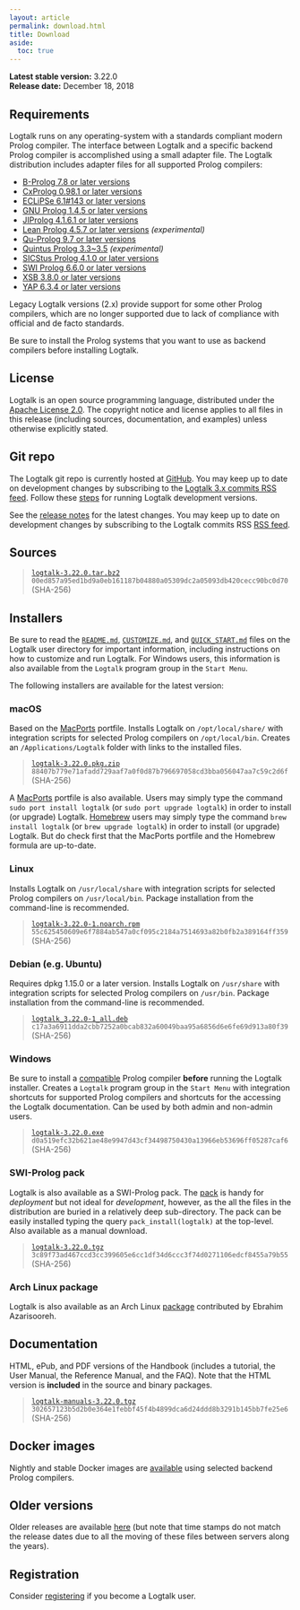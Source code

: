 ```yaml
---
layout: article
permalink: download.html
title: Download
aside:
  toc: true
---
```


**Latest stable version:** 3.22.0  
**Release date:** December 18, 2018

## Requirements

Logtalk runs on any operating-system with a standards compliant modern
Prolog compiler. The interface between Logtalk and a specific backend
Prolog compiler is accomplished using a small adapter file. The Logtalk
distribution includes adapter files for all supported Prolog compilers:

-   [B-Prolog 7.8 or later versions](http://www.picat-lang.org/bprolog/)
-   [CxProlog 0.98.1 or later versions](http://ctp.di.fct.unl.pt/~amd/cxprolog/)
-   [ECLiPSe 6.1\#143 or later versions](http://eclipseclp.org/)
-   [GNU Prolog 1.4.5 or later versions](http://www.gprolog.org/)
-   [JIProlog 4.1.6.1 or later versions](http://www.jiprolog.com/)
-   [Lean Prolog 4.5.7 or later versions](http://www.cse.unt.edu/~tarau/) *(experimental)*
-   [Qu-Prolog 9.7 or later versions](http://www.itee.uq.edu.au/~pjr/HomePages/QuPrologHome.html)
-   [Quintus Prolog 3.3\~3.5](https://quintus.sics.se) *(experimental)*
-   [SICStus Prolog 4.1.0 or later versions](https://sicstus.sics.se)
-   [SWI Prolog 6.6.0 or later versions](http://www.swi-prolog.org/)
-   [XSB 3.8.0 or later versions](http://xsb.sourceforge.net/)
-   [YAP 6.3.4 or later versions](http://www.dcc.fc.up.pt/~vsc/Yap/)

Legacy Logtalk versions (2.x) provide support for some other Prolog
compilers, which are no longer supported due to lack of compliance with
official and de facto standards.

Be sure to install the Prolog systems that you want to use as backend
compilers before installing Logtalk.


## License

Logtalk is an open source programming language, distributed under the
[Apache License 2.0](https://github.com/LogtalkDotOrg/logtalk3/blob/master/LICENSE.txt).
The copyright notice and license applies to all files in this release
(including sources, documentation, and examples) unless otherwise
explicitly stated.


## Git repo

The Logtalk git repo is currently hosted at
[GitHub](http://github.com/LogtalkDotOrg/logtalk3). You may keep up to
date on development changes by subscribing to the [Logtalk 3.x commits
RSS feed](https://github.com/LogtalkDotOrg/logtalk3/commits/master.atom).
Follow these [steps](running_developer_versions.html)
for running Logtalk development versions.

See the [release notes](https://github.com/LogtalkDotOrg/logtalk3/blob/master/RELEASE_NOTES.md)
for the latest changes. You may keep up to date on
development changes by subscribing to the Logtalk commits RSS [RSS
feed](https://github.com/LogtalkDotOrg/logtalk3/commits/master.atom).


## Sources

> [`logtalk-3.22.0.tar.bz2`](files/logtalk-3.22.0.tar.bz2)  
> `00ed857a95ed1bd9a0eb161187b04880a05309dc2a05093db420cecc90bc0d70` (SHA-256)


## Installers

Be sure to read the
[`README.md`](https://github.com/LogtalkDotOrg/logtalk3/blob/master/README.md),
[`CUSTOMIZE.md`](https://github.com/LogtalkDotOrg/logtalk3/blob/master/CUSTOMIZE.md), and
[`QUICK_START.md`](https://github.com/LogtalkDotOrg/logtalk3/blob/master/QUICK_START.md)
files on the Logtalk user directory for important information, including
instructions on how to customize and run Logtalk. For Windows users,
this information is also available from the `Logtalk` program group in
the `Start Menu`.

The following installers are available for the latest version:


### macOS

Based on the [MacPorts](http://www.macports.org/) portfile. Installs
Logtalk on `/opt/local/share/` with integration scripts for selected
Prolog compilers on `/opt/local/bin`. Creates an `/Applications/Logtalk`
folder with links to the installed files.

> [`logtalk-3.22.0.pkg.zip`](files/logtalk-3.22.0.pkg.zip)  
> `88407b779e71afadd729aaf7a0f0d87b796697058cd3bba056047aa7c59c2d6f` (SHA-256)

A [MacPorts](http://www.macports.org/) portfile is also available. Users
may simply type the command `sudo port install logtalk` (or
`sudo port upgrade logtalk`) in order to install (or upgrade) Logtalk.
[Homebrew](http://mxcl.github.com/homebrew/) users may simply type the
command `brew install logtalk` (or `brew upgrade logtalk`) in order to
install (or upgrade) Logtalk. But do check first that the MacPorts
portfile and the Homebrew formula are up-to-date.


### Linux

Installs Logtalk on `/usr/local/share` with integration scripts for
selected Prolog compilers on `/usr/local/bin`. Package installation from
the command-line is recommended.

> [`logtalk-3.22.0-1.noarch.rpm`](files/logtalk-3.22.0-1.noarch.rpm)  
> `55c625450609e6f7884ab547a0cf095c2184a7514693a82b0fb2a389164ff359` (SHA-256)


### Debian (e.g. Ubuntu)

Requires dpkg 1.15.0 or a later version. Installs Logtalk on
`/usr/share` with integration scripts for selected Prolog compilers on
`/usr/bin`. Package installation from the command-line is recommended.

> [`logtalk_3.22.0-1_all.deb`](files/logtalk_3.22.0-1_all.deb)  
> `c17a3a6911dda2cbb7252a0bcab832a60049baa95a6856d6e6fe69d913a80f39` (SHA-256)


### Windows

Be sure to install a [compatible](#requirements) Prolog compiler
**before** running the Logtalk installer. Creates a `Logtalk` program
group in the `Start Menu` with integration shortcuts for supported
Prolog compilers and shortcuts for the accessing the Logtalk
documentation. Can be used by both admin and non-admin users.

> [`logtalk-3.22.0.exe`](files/logtalk-3.22.0.exe)  
> `d0a519efc32b621ae48e9947d43cf34498750430a13966eb53696ff05287caf6` (SHA-256)


### SWI-Prolog pack

Logtalk is also available as a SWI-Prolog pack. The
[pack](http://www.swi-prolog.org/pack/list?p=logtalk) is handy for
*deployment* but not ideal for *development*, however, as the all the
files in the distribution are buried in a relatively deep sub-directory.
The pack can be easily installed typing the query `pack_install(logtalk)`
at the top-level. Also available as a manual download.

> [`logtalk-3.22.0.tgz`](files/swi-prolog/packs/logtalk-3.22.0.tgz)  
> `3c89f73ad467ccd3cc399605e6cc1df34d6ccc3f74d0271106edcf8455a79b55` (SHA-256)


### Arch Linux package

Logtalk is also available as an Arch Linux
[package](https://aur.archlinux.org/packages/logtalk/) contributed by
Ebrahim Azarisooreh.


## Documentation

HTML, ePub, and PDF versions of the Handbook (includes a tutorial, the User Manual, the Reference Manual, and the FAQ).
Note that the HTML version is **included** in the source and binary packages.

> [`logtalk-manuals-3.22.0.tgz`](files/logtalk-manuals-3.22.0.tgz)  
> `302657123b5d2b0e364e1febbf45f4b4899dca6d24ddd8b3291b145bb7fe25e6` (SHA-256)


## Docker images

Nightly and stable Docker images are [available](https://hub.docker.com/u/logtalk/) using selected backend Prolog compilers.


## Older versions

Older releases are available [here](/files/) (but note that time stamps
do not match the release dates due to all the moving of these files
between servers along the years).


## Registration

Consider [registering](regform.html) if you become a Logtalk user.
